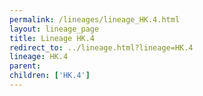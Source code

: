 ```yaml
---
permalink: /lineages/lineage_HK.4.html
layout: lineage_page
title: Lineage HK.4
redirect_to: ../lineage.html?lineage=HK.4
lineage: HK.4
parent: 
children: ['HK.4']
---
```

